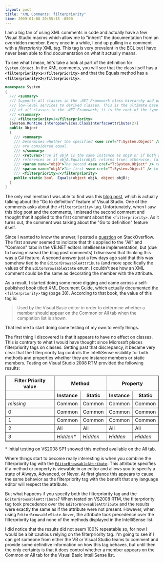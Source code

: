 ```yaml
---
layout: post
title: "XML Comments: filterpriority"
time: 2009-01-08 20:55:15 -0500
---
```


I am a big fan of using XML comments in code and actually have a few Visual Studio macros which allow me to "inherit" the documentation from an overridden member. Every once in a while, I end up pulling in a comment with a *filterpriority* XML tag. This tag is very prevalent in the BCL but I have never been able to find documentation on what it actually means.

To see what I mean, let's take a look at part of the definition for `System.Object`. In the XML comments, you will see that the class itself has a **`<filterpriority>1</filterpriority>`** and that the Equals method has a **`<filterpriority>2</filterpriority>`**.

```csharp
namespace System   
{
  /// <summary>
  /// Supports all classes in the .NET Framework class hierarchy and provides
  /// low-level services to derived classes. This is the ultimate base class
  /// of all classes in the .NET Framework; it is the root of the type hierarchy.
  /// </summary>
  /// <filterpriority>1</filterpriority>
  [System.Runtime.InteropServices.ClassInterfaceAttribute(2)]
  public Object    
  {    
    /// <summary>
    /// Determines whether the specified <see cref="T:System.Object" /> instances
    /// are considered equal.
    /// </summary>
    /// <returns>true if objA is the same instance as objB or if both are null 
    /// references or if objA.Equals(objB) returns true; otherwise, false.</returns>
    /// <param name="objB">The second <see cref="T:System.Object" /> to compare.</param>
    /// <param name="objA">The first <see cref="T:System.Object" /> to compare.</param>
    /// <filterpriority>2</filterpriority>
    public static bool  Equals(object objA, object objB);
  }
}
```
The only real mention I was able to find was this [blog post](http://blogs.msdn.com/mitchw/archive/2004/07/03/172689.aspx), which is actually talking about the "Go to definition" feature of Visual Studio. One of the comments asks about the `<filterpriority>` tag. Unfortunately, when I saw this blog post and the comments, I misread the second comment and thought that it applied to the first comment about the `<filterpriority>`. As it turns out, the comment was talking about the "Go to definition" feature itself.

Since I wanted to know the answer, I posted a [question](http://stackoverflow.com/questions/281355/what-does-the-filterpriority-tag-in-an-xml-comment-do) on StackOverflow. The first answer seemed to indicate that this applied to the "All" and "Common" tabs in the VB.NET editors intellisense implementation, but (due to having misread the blog post comments) I dismissed that thinking this was a C# feature. A second answer just a few days ago said that this was somehow tied to the `EditorBrowsableAttribute` (and more specifically the values of the `EditorBrowsableState` enum. I couldn't see how an XML comment could be the same as decorating the member with the attribute.

As a result, I started doing some more digging and came across a self-published book titled [XML Document Guide](http://issuu.com/pchew/docs/xml_document_guide/31), which actually documented the `<filterpriority>` tag (page 30). According to that book, the value of this tag is:

> Used by the Visual Basic editor in order to determine whether a member should appear on the Common or All tab when the completion list is shown.

That led me to start doing some testing of my own to verify things. 

The first thing I discovered is that it appears to have no effect on classes. This is contrary to what I would have thought since Microsoft places filterpriority tags on classes. Getting past that discrepancy, it became very clear that the filterpriority tag controls the IntelliSense visibility for both methods and properties whether they are instance members or static members. Testing on Visual Studio 2008 RTM provided the following results:

<table border="1" cellspacing="0" cellpadding="2">
    <tr>
      <th>Filter Priority value</th>
      <th colspan="2">Method</th>
      <th colspan="2">Property</th>
    </tr>
    <tr>
      <th></th>
      <th>Instance</th>
      <th>Static</th>
      <th>Instance</th>
      <th>Static</th>
    </tr>
    <tr>
      <td><em>missing</em></td>
      <td>Common</td>
      <td>Common</td>
      <td>Common</td>
      <td>Common</td>
    </tr>
    <tr>
      <td>0</td>
      <td>Common</td>
      <td>Common</td>
      <td>Common</td>
      <td>Common</td>
    </tr>
    <tr>
      <td>1</td>
      <td>Common</td>
      <td>Common</td>
      <td>Common</td>
      <td>Common</td>
    </tr>
    <tr>
      <td>2</td>
      <td>All</td>
      <td>All</td>
      <td>All</td>
      <td>All</td>
    </tr>
    <tr>
      <td>3</td>
      <td><em>Hidden</em>*</td>
      <td><em>Hidden</em></td>
      <td><em>Hidden</em></td>
      <td><em>Hidden</em></td>
    </tr>
</table>

\* Initial testing on VS2008 SP1 showed this method available on the All tab.

Where things start to become really interesting is when you combine the filterpriority tag with the [`EditorBrowsableAttribute`](http://msdn2.microsoft.com/8a045wyx.aspx). This attribute specifies if a method or property is viewable in an editor and allows you to specify a state of Always, Advanced, or Never. At first glance this appears to cause the same behavior as the filterpriority tag with the benefit that any language editor will respect the attribute.

But what happens if you specify both the filterpriority tag and the `EditorBrowsableAttribute`? When tested on VS2008 RTM, the filterpriority tag took precedence over the `EditorBrowsableAttribute` and the results were exactly the same as if the attribute were not present. However, when using `EditorBrowsableState.Never`, the attribute took precedence over the filterpriority tag and none of the methods displayed in the IntelliSense list.

I did notice that the results did not seem 100% repeatable so, for now I would be a bit cautious relying on the filterpriority tag. I'm going to see if I can get someone from either the VB or Visual Studio teams to comment and provide some definitive information on how this tag behaves, but until then the only certainty is that it does control whether a member appears on the Common or All tab for the Visual Basic IntelliSense list.
